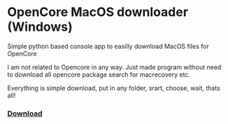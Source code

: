 # OpenCore MacOS downloader (Windows)
 Simple python based console app to easilly download MacOS files for OpenCore


I am not related to Opencore in any way. Just made program without need to download all opencore package search for macrecovery etc.

Everything is simple download, put in any folder, srart, choose, wait, thats all!

<a href="https://github.com/xxanqw/OpenCore-MacOS-downloader/releases"><h3>Download</h3></a>
